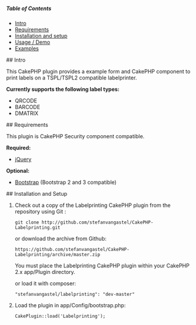 ##### Table of Contents  
* [Intro](#intro)  
* [Requirements](#requirements)  
* [Installation and setup](#installation)  
* [Usage / Demo](#usage) 
* [Examples](#examples)  

<a name="intro"/>
## Intro

This CakePHP plugin provides a example form and CakePHP component to print labels on a TSPL/TSPL2 compatible labelprinter.

**Currently supports the following label types:**

* QRCODE
* BARCODE
* DMATRIX

<a name="requirements"/>
## Requirements

This plugin is CakePHP Security component compatible.

**Required:**

* [jQuery](http://jquery.com/)

**Optional:**

* [Bootstrap](http://getbootstrap.com) (Bootstrap 2 and 3 compatible)

<a name="installation"/>
## Installation and Setup

1. Check out a copy of the Labelprinting CakePHP plugin from the repository using Git :

	`git clone http://github.com/stefanvangastel/CakePHP-Labelprinting.git`

	or download the archive from Github: 

	`https://github.com/stefanvangastel/CakePHP-Labelprinting/archive/master.zip`

	You must place the Labelprinting CakePHP plugin within your CakePHP 2.x app/Plugin directory.
	
	or load it with composer:
	
	`"stefanvangastel/labelprinting": "dev-master"`

2. Load the plugin in app/Config/bootstrap.php:

	`CakePlugin::load('Labelprinting');`

